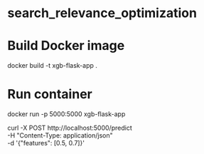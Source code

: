 # search_relevance_optimization




# Build Docker image
docker build -t xgb-flask-app .

# Run container
docker run -p 5000:5000 xgb-flask-app


curl -X POST http://localhost:5000/predict \
  -H "Content-Type: application/json" \
  -d '{"features": [0.5, 0.7]}'
